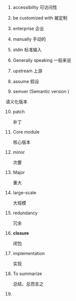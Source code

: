 1. accessibility
   可访问性

2. be customized with
   被定制

3. enterprise
   企业

4. manually
   手动的

5. stdin
   标准输入

6. Generally speaking
   一般来说

7. upstream
   上游

8. assume
   假设

9. semver (Semantic version )

语义化版本

10. patch

    补丁

11. Core module

    核心版本

12. minor

    次要

13. Major

    重大

14. large-scale

    大规模

15. redundancy

    冗余

16. **closure**

    闭包

17. implementation

    实现

18. To summarize

    总结，总而言之

19.

